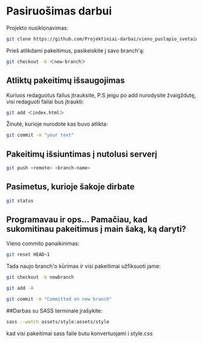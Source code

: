 # Pasiruošimas darbui

Projekto nusiklonavimas:

```bash
git clone https://github.com/Projektiniai-darbai/vieno_puslapio_svetaine.git
```
Prieš atlikdami pakeitimus, pasikeiskite į savo branch'ą:
```bash
git checkout -b ＜new-branch＞
```

## Atliktų pakeitimų išsaugojimas
Kuriuos redaguotus failus įtrauksite, P.S jeigu po add nurodysite žvaigždutę, visi redaguoti failai bus įtraukti:
```bash
git add ＜index.html＞
```
Žinutė, kurioje nurodote kas buvo atlikta:
```bash
git commit -m "your text"
```
## Pakeitimų išsiuntimas į nutolusi serverį
```bash
git push <remote> <branch-name>
```

## Pasimetus, kurioje šakoje dirbate
```bash
git status
```
## Programavau ir ops... Pamačiau, kad sukomitinau pakeitimus į main šaką, ką daryti?
Vieno commito panaikinimas:
```bash
git reset HEAD~1
```
Tada naujo branch'o kūrimas ir visi pakeitimai užfiksuoti jame:
```bash
git checkout -b newbranch

git add -A

git commit -m "Committed on new branch"
```
##Darbas su SASS
terminale įrašykite:
```bash
sass --watch assets/style:assets/style
```
 kad visi pakeitimai sass faile butu konvertuojami i style.css
